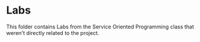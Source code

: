 # Labs
This folder contains Labs from the Service Oriented Programming class that weren't directly related to the project.